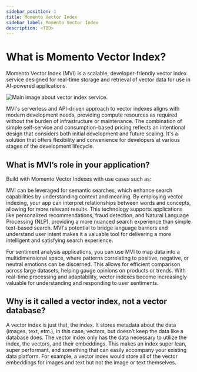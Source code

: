 ```yaml
---
sidebar_position: 1
title: Momento Vector Index
sidebar_label: Momento Vector Index
description: <TBD>
---
```


# What is Momento Vector Index?

Momento Vector Index (MVI) is a scalable, developer-friendly vector index service designed for real-time storage and retrieval of vector data for use in AI-powered applications.

![Main image about vector index service.](@site/static/img/vector-index/mvi.jpg)

MVI's serverless and API-driven approach to vector indexes aligns with modern development needs, providing compute resources as required without the burden of infrastructure or maintenance. The combination of simple self-service and consumption-based pricing reflects an intentional design that considers both initial development and future scaling. It's a solution that offers flexibility and convenience for developers at various stages of the development lifecycle.

## What is MVI’s role in your application?

Build with Momento Vector Indexes with use cases such as:

MVI can be leveraged for semantic searches, which enhance search capabilities by understanding context and meaning. By employing vector indexing, your app can interpret relationships between words and concepts, allowing for more relevant results. This technology supports applications like personalized recommendations, fraud detection, and Natural Language Processing (NLP), providing a more nuanced search experience than simple text-based search. MVI's potential to bridge language barriers and understand user intent makes it a valuable tool for delivering a more intelligent and satisfying search experience.

For sentiment analysis applications, you can use MVI to map data into a multidimensional space, where patterns correlating to positive, negative, or neutral emotions can be discerned. This allows for efficient comparison across large datasets, helping gauge opinions on products or trends. With real-time processing and adaptability, vector indexes become increasingly valuable for understanding and responding to user sentiments.

## Why is it called a vector index, not a vector database?

A vector index is just that, the index. It stores metadata about the data (images, text, etm.), in this case, vectors, but doesn’t keep the data like a database does. The vector index only has the data necessary to utilize the index, the vectors, and their embeddings. This makes an index super lean, super performant, and something that can easily accompany your existing data platform. For example, a vector index would store all of the vector embeddings for images and text but not the image or text themselves.
